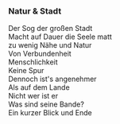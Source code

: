### Natur & Stadt  
  
Der Sog der großen Stadt  
Macht auf Dauer die Seele matt  
zu wenig Nähe und Natur  
Von Verbundenheit  
Menschlichkeit  
Keine Spur  
Dennoch ist's angenehmer  
Als auf dem Lande  
Nicht wer ist er  
Was sind seine Bande?  
Ein kurzer Blick und Ende  
